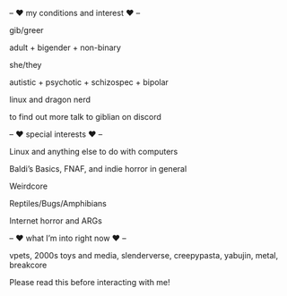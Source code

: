 – ❤ my conditions and interest ❤ –

gib/greer

adult + bigender + non-binary

she/they

autistic + psychotic + schizospec + bipolar

linux and dragon nerd

to find out more talk to giblian on discord

– ❤ special interests ❤ –

Linux and anything else to do with computers

Baldi’s Basics, FNAF, and indie horror in general

Weirdcore

Reptiles/Bugs/Amphibians

Internet horror and ARGs

– ❤ what I’m into right now ❤ –

vpets, 2000s toys and media, slenderverse, creepypasta, yabujin, metal, breakcore

Please read this before interacting with me!
